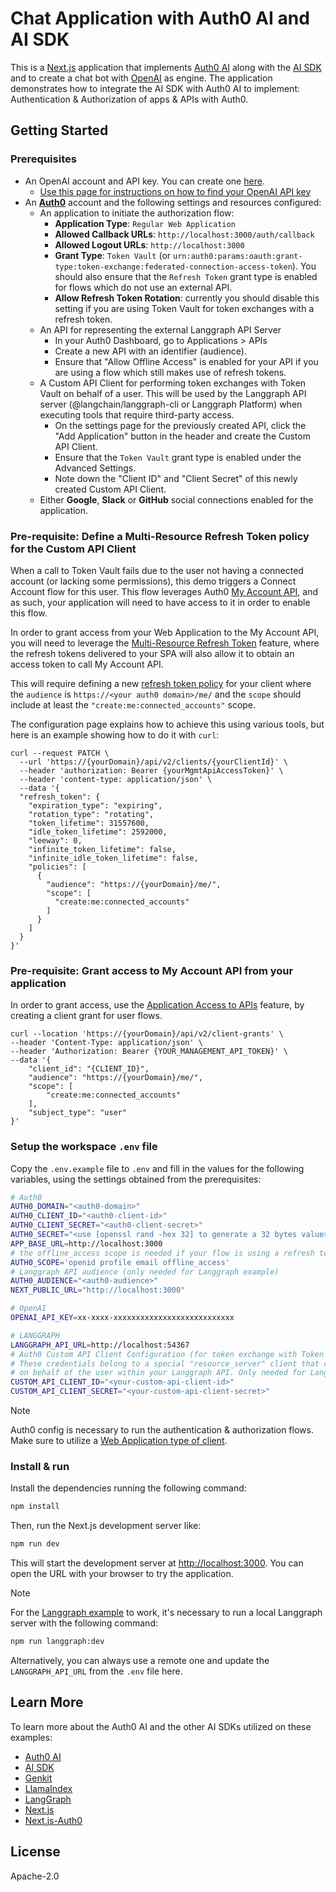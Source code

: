 # Chat Application with Auth0 AI and AI SDK

This is a [Next.js](https://nextjs.org) application that implements [Auth0 AI](https://auth0.ai) along with the [AI SDK](https://sdk.vercel.ai/) and to create a chat bot with [OpenAI](https://platform.openai.com) as engine. The application demonstrates how to integrate the AI SDK with Auth0 AI to implement: Authentication & Authorization of apps & APIs with Auth0.

## Getting Started

### Prerequisites

- An OpenAI account and API key. You can create one [here](https://platform.openai.com).
  - [Use this page for instructions on how to find your OpenAI API key](https://help.openai.com/en/articles/4936850-where-do-i-find-my-openai-api-key)
- An **[Auth0](https://auth0.com)** account and the following settings and resources configured:
  - An application to initiate the authorization flow:
    - **Application Type**: `Regular Web Application`
    - **Allowed Callback URLs**: `http://localhost:3000/auth/callback`
    - **Allowed Logout URLs**: `http://localhost:3000`
    - **Grant Type**: `Token Vault` (or `urn:auth0:params:oauth:grant-type:token-exchange:federated-connection-access-token`). You should also ensure that the `Refresh Token` grant type is enabled for flows which do not use an external API.
    - **Allow Refresh Token Rotation**: currently you should disable this setting if you are using Token Vault for token exchanges with a refresh token.
  - An API for representing the external Langgraph API Server
    - In your Auth0 Dashboard, go to Applications > APIs
    - Create a new API with an identifier (audience).
    - Ensure that "Allow Offline Access" is enabled for your API if you are using a flow which still makes use of refresh tokens.
  - A Custom API Client for performing token exchanges with Token Vault on behalf of a user. This will be used by the Langgraph API server (@langchain/langgraph-cli or Langgraph Platform) when executing tools that require third-party access.
    - On the settings page for the previously created API, click the "Add Application" button in the header and create the Custom API Client.
    - Ensure that the `Token Vault` grant type is enabled under the Advanced Settings.
    - Note down the "Client ID" and "Client Secret" of this newly created Custom API Client.
  - Either **Google**, **Slack** or **GitHub** social connections enabled for the application.


### Pre-requisite: Define a Multi-Resource Refresh Token policy for the Custom API Client

When a call to Token Vault fails due to the user not having a connected account (or lacking some permissions), this demo triggers a Connect Account flow for this user. This flow leverages Auth0 [My Account API](https://auth0.com/docs/manage-users/my-account-api), and as such, your application will need to have access to it in order to enable this flow.

In order to grant access from your Web Application to the My Account API, you will need to leverage the [Multi-Resource Refresh Token](https://auth0.com/docs/secure/tokens/refresh-tokens/multi-resource-refresh-token) feature, where the refresh tokens delivered to your SPA will also allow it to obtain an access token to call My Account API.

This will require defining a new [refresh token policy](https://auth0.com/docs/secure/tokens/refresh-tokens/multi-resource-refresh-token/configure-and-implement-multi-resource-refresh-token) for your client where the `audience` is `https://<your auth0 domain>/me/` and the `scope` should include at least the `"create:me:connected_accounts"` scope.

The configuration page explains how to achieve this using various tools, but here is an example showing how to do it with `curl`:

```shell
curl --request PATCH \
  --url 'https://{yourDomain}/api/v2/clients/{yourClientId}' \
  --header 'authorization: Bearer {yourMgmtApiAccessToken}' \
  --header 'content-type: application/json' \
  --data '{
  "refresh_token": {
    "expiration_type": "expiring",
    "rotation_type": "rotating",
    "token_lifetime": 31557600,
    "idle_token_lifetime": 2592000,
    "leeway": 0,
    "infinite_token_lifetime": false,
    "infinite_idle_token_lifetime": false,
    "policies": [
      {
        "audience": "https://{yourDomain}/me/",
        "scope": [
          "create:me:connected_accounts"
        ]
      }
    ]
  }
}'
```

### Pre-requisite: Grant access to My Account API from your application

In order to grant access, use the [Application Access to APIs](https://auth0.com/docs/get-started/applications/application-access-to-apis-client-grants) feature, by creating a client grant for user flows.

```shell
curl --location 'https://{yourDomain}/api/v2/client-grants' \
--header 'Content-Type: application/json' \
--header 'Authorization: Bearer {YOUR_MANAGEMENT_API_TOKEN}' \
--data '{
    "client_id": "{CLIENT_ID}",
    "audience": "https://{yourDomain}/me/",
    "scope": [
        "create:me:connected_accounts"
    ],
    "subject_type": "user"
}'
```


### Setup the workspace `.env` file

Copy the `.env.example` file to `.env` and fill in the values for the following variables, using the settings obtained from the prerequisites:

```bash
# Auth0
AUTH0_DOMAIN="<auth0-domain>"
AUTH0_CLIENT_ID="<auth0-client-id>"
AUTH0_CLIENT_SECRET="<auth0-client-secret>"
AUTH0_SECRET="<use [openssl rand -hex 32] to generate a 32 bytes value>"
APP_BASE_URL=http://localhost:3000
# the offline_access scope is needed if your flow is using a refresh token
AUTH0_SCOPE='openid profile email offline_access'
# Langgraph API audience (only needed for Langgraph example)
AUTH0_AUDIENCE="<auth0-audience>"
NEXT_PUBLIC_URL="http://localhost:3000"

# OpenAI
OPENAI_API_KEY=xx-xxxx-xxxxxxxxxxxxxxxxxxxxxxxxxxx

# LANGGRAPH
LANGGRAPH_API_URL=http://localhost:54367
# Auth0 Custom API Client Configuration (for token exchange with Token Vault)
# These credentials belong to a special "resource_server" client that can perform token exchanges
# on behalf of the user within your Langgraph API. Only needed for Langgraph example.
CUSTOM_API_CLIENT_ID="<your-custom-api-client-id>"
CUSTOM_API_CLIENT_SECRET="<your-custom-api-client-secret>"
```

> [!NOTE]
> Auth0 config is necessary to run the authentication & authorization flows. Make sure to utilize a [Web Application type of client](https://auth0.com/docs/get-started/auth0-overview/create-applications/regular-web-apps).

### Install & run

Install the dependencies running the following command:

```bash
npm install
```

Then, run the Next.js development server like:

```bash
npm run dev
```

This will start the development server at [http://localhost:3000](http://localhost:3000). You can open the URL with your browser to try the application.

> [!NOTE]
> For the [Langgraph example](/examples/calling-apis/chatbot/app/(langgraph)/) to work, it's necessary to run a local Langgraph server with the following command:
> ```bash
> npm run langgraph:dev
> ```
> Alternatively, you can always use a remote one and update the `LANGGRAPH_API_URL` from the `.env` file here.

## Learn More

To learn more about the Auth0 AI and the other AI SDKs utilized on these examples:

- [Auth0 AI](https://auth0.ai)
- [AI SDK](https://sdk.vercel.ai/)
- [Genkit](https://firebase.google.com/docs/genkit)
- [LlamaIndex](https://ts.llamaindex.ai/)
- [LangGraph](https://langchain-ai.github.io/langgraph/)
- [Next.js](https://nextjs.org)
- [Next.js-Auth0](https://github.com/auth0/nextjs-auth0)

## License

Apache-2.0
